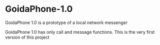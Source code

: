 # GoidaPhone-1.0
GoidaPhone 1.0 is a prototype of a local network messenger

GoidaPhone 1.0 has only call and message functions.
This is the very first version of this project
